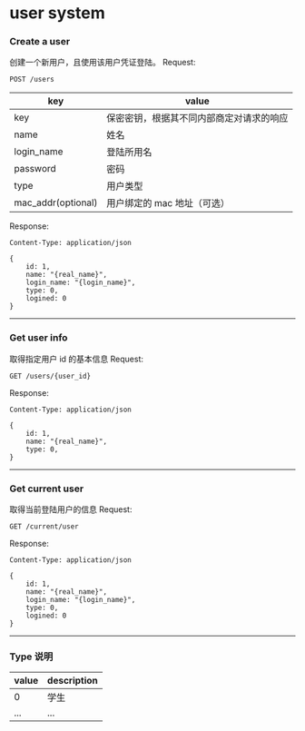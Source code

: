 # user system
### Create a user
创建一个新用户，且使用该用户凭证登陆。
Request:
```
POST /users
```

|key|value|
|-|-|
|key|保密密钥，根据其不同内部商定对请求的响应|
|name|姓名|
|login_name|登陆所用名|
|password|密码|
|type|用户类型|
|mac_addr(optional)|用户绑定的 mac 地址（可选）|

Response:
```
Content-Type: application/json

{
    id: 1,
    name: "{real_name}",
    login_name: "{login_name}",
    type: 0,
    logined: 0
}
```

---
### Get user info
取得指定用户 id 的基本信息
Request:
```
GET /users/{user_id}
```

Response:
```
Content-Type: application/json

{
    id: 1,
    name: "{real_name}",
    type: 0,
}
```

---
### Get current user
取得当前登陆用户的信息
Request:
```
GET /current/user
```

Response:
```
Content-Type: application/json

{
    id: 1,
    name: "{real_name}",
    login_name: "{login_name}",
    type: 0,
    logined: 0
}
```

---
### Type 说明
|value|description|
|-|-|
|0|学生|
|...|...|
